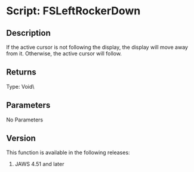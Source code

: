 # Script: FSLeftRockerDown

## Description

If the active cursor is not following the display, the display will move
away from it. Otherwise, the active cursor will follow.

## Returns

Type: Void\

## Parameters

No Parameters

## Version

This function is available in the following releases:

1.  JAWS 4.51 and later
